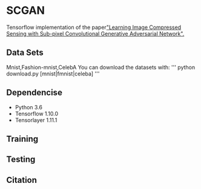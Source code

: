 # SCGAN
Tensorflow implementation of the paper["Learning Image Compressed Sensing with Sub-pixel Convolutional Generative Adversarial Network".](https://www.sciencedirect.com/science/article/pii/S003132031930353X)
## Data Sets
Mnist,Fashion-mnist,CelebA
You can download the datasets with:
'''
python download.py [mnist|fmnist|celeba]
'''
## Dependencise
* Python 3.6
* Tensorflow 1.10.0
* Tensorlayer 1.11.1
## Training
## Testing
## Citation
